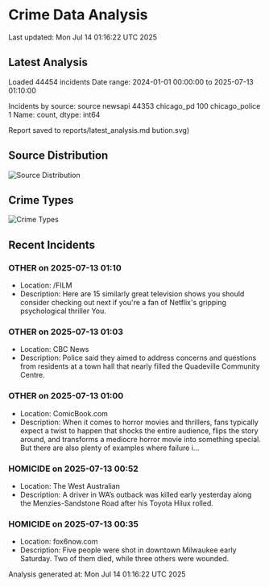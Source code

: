 # Crime Data Analysis
Last updated: Mon Jul 14 01:16:22 UTC 2025

## Latest Analysis

Loaded 44454 incidents
Date range: 2024-01-01 00:00:00 to 2025-07-13 01:10:00

Incidents by source:
source
newsapi           44353
chicago_pd          100
chicago_police        1
Name: count, dtype: int64

Report saved to reports/latest_analysis.md
bution.svg)

## Source Distribution
![Source Distribution](images/source_distribution.svg)

## Crime Types
![Crime Types](images/crime_types.svg)

## Recent Incidents

### OTHER on 2025-07-13 01:10
- Location: /FILM
- Description: Here are 15 similarly great television shows you should consider checking out next if you're a fan of Netflix's gripping psychological thriller You.


### OTHER on 2025-07-13 01:03
- Location: CBC News
- Description: Police said they aimed to address concerns and questions from residents at a town hall that nearly filled the Quadeville Community Centre.


### OTHER on 2025-07-13 01:00
- Location: ComicBook.com
- Description: When it comes to horror movies and thrillers, fans typically expect a twist to happen that shocks the entire audience, flips the story around, and transforms a mediocre horror movie into something special. But there are also plenty of examples where failure i…


### HOMICIDE on 2025-07-13 00:52
- Location: The West Australian
- Description: A driver in WA’s outback was killed early yesterday along the Menzies-Sandstone Road after his Toyota Hilux rolled.


### HOMICIDE on 2025-07-13 00:35
- Location: fox6now.com
- Description: Five people were shot in downtown Milwaukee early Saturday. Two of them died, while three others were wounded.

Analysis generated at: Mon Jul 14 01:16:22 UTC 2025
